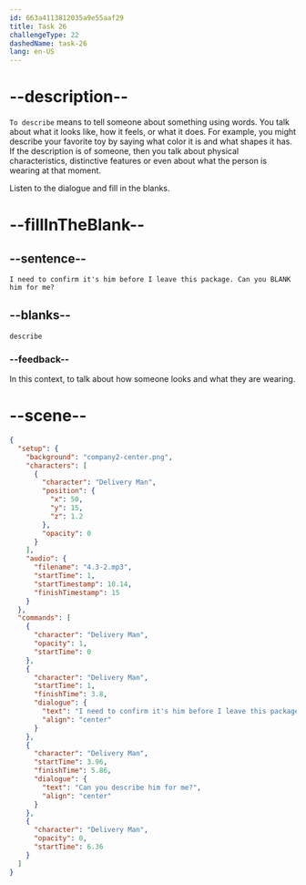 ```yaml
---
id: 663a4113812035a9e55aaf29
title: Task 26
challengeType: 22
dashedName: task-26
lang: en-US
---
```


<!-- (Audio) Delivery Man: I need to confirm it's him before I leave this package. Can you describe him for me? -->

# --description--

`To describe` means to tell someone about something using words. You talk about what it looks like, how it feels, or what it does. For example, you might describe your favorite toy by saying what color it is and what shapes it has. If the description is of someone, then you talk about physical characteristics, distinctive features or even about what the person is wearing at that moment.

Listen to the dialogue and fill in the blanks.

# --fillInTheBlank--

## --sentence--

`I need to confirm it's him before I leave this package. Can you BLANK him for me?`

## --blanks--

`describe`

### --feedback--

In this context, to talk about how someone looks and what they are wearing.

# --scene--

```json
{
  "setup": {
    "background": "company2-center.png",
    "characters": [
      {
        "character": "Delivery Man",
        "position": {
          "x": 50,
          "y": 15,
          "z": 1.2
        },
        "opacity": 0
      }
    ],
    "audio": {
      "filename": "4.3-2.mp3",
      "startTime": 1,
      "startTimestamp": 10.14,
      "finishTimestamp": 15
    }
  },
  "commands": [
    {
      "character": "Delivery Man",
      "opacity": 1,
      "startTime": 0
    },
    {
      "character": "Delivery Man",
      "startTime": 1,
      "finishTime": 3.8,
      "dialogue": {
        "text": "I need to confirm it's him before I leave this package.",
        "align": "center"
      }
    },
    {
      "character": "Delivery Man",
      "startTime": 3.96,
      "finishTime": 5.86,
      "dialogue": {
        "text": "Can you describe him for me?",
        "align": "center"
      }
    },
    {
      "character": "Delivery Man",
      "opacity": 0,
      "startTime": 6.36
    }
  ]
}
```
